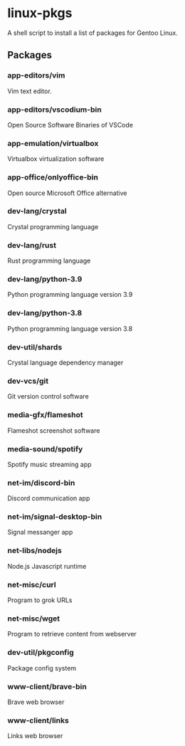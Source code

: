 # linux-pkgs

A shell script to install a list of packages for Gentoo Linux.

## Packages

### app-editors/vim
Vim text editor.

### app-editors/vscodium-bin
Open Source Software Binaries of VSCode

### app-emulation/virtualbox
Virtualbox virtualization software

### app-office/onlyoffice-bin
Open source Microsoft Office alternative 

### dev-lang/crystal
Crystal programming language

### dev-lang/rust
Rust programming language

### dev-lang/python-3.9
Python programming language version 3.9

### dev-lang/python-3.8
Python programming language version 3.8

### dev-util/shards
Crystal language dependency manager

### dev-vcs/git
Git version control software

### media-gfx/flameshot
Flameshot screenshot software

### media-sound/spotify
Spotify music streaming app 

### net-im/discord-bin
Discord communication app

### net-im/signal-desktop-bin
Signal messanger app

### net-libs/nodejs
Node.js Javascript runtime

### net-misc/curl
Program to grok URLs

### net-misc/wget
Program to retrieve content from webserver

### dev-util/pkgconfig
Package config system

### www-client/brave-bin
Brave web browser

### www-client/links
Links web browser
